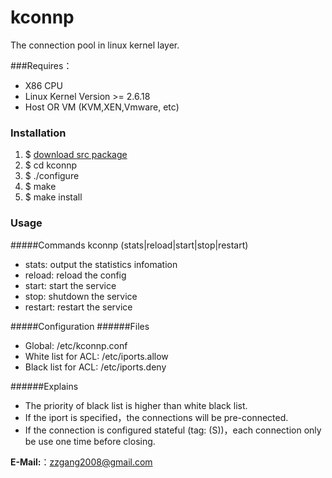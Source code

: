 kconnp
======

The connection pool in linux kernel layer.

###Requires：
 * X86 CPU
 * Linux Kernel Version >= 2.6.18
 * Host OR VM (KVM,XEN,Vmware, etc)

### Installation
1. $ [download src package](https://github.com/zzgang/kconnp/releases)
1. $ cd kconnp
1. $ ./configure
1. $ make 
1. $ make install

### Usage
#####Commands
kconnp (stats|reload|start|stop|restart)
* stats: output the statistics infomation
* reload: reload the config
* start: start the service
* stop: shutdown the service
* restart: restart the service

#####Configuration 
######Files
* Global: /etc/kconnp.conf
* White list for ACL: /etc/iports.allow
* Black list for ACL: /etc/iports.deny

######Explains
* The priority of black list is higher than white black list.
* If the iport is specified，the connections will be pre-connected.
* If the connection is configured stateful (tag: (S))，each connection only be use one time before closing. 


**E-Mail:**：zzgang2008@gmail.com
